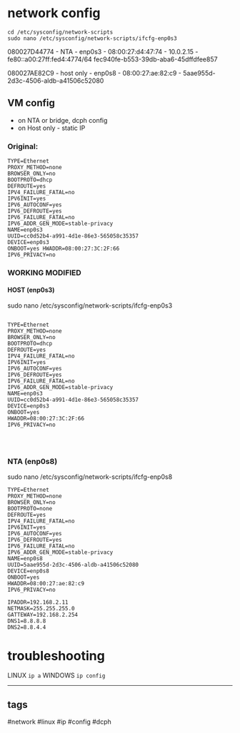 # network config


```shell
cd /etc/sysconfig/network-scripts
sudo nano /etc/sysconfig/network-scripts/ifcfg-enp0s3

```
080027D44774 - NTA - enp0s3 - 08:00:27:d4:47:74 - 10.0.2.15 - fe80::a00:27ff:fed4:4774/64
fec940fe-b553-39db-aba6-45dffdfee857


080027AE82C9 - host only - enp0s8 - 08:00:27:ae:82:c9 -
5aae955d-2d3c-4506-aldb-a41506c52080
## VM config
- on NTA or bridge, dcph config
- on Host only - static IP

### Original:

```shell
TYPE=Ethernet 
PROXY_METHOD=none 
BROWSER_ONLY=no 
BOOTPROTO=dhcp 
DEFROUTE=yes 
IPV4_FAILURE_FATAL=no 
IPV6INIT=yes 
IPV6_AUTOCONF=yes 
IPV6_DEFROUTE=yes 
IPV6_FAILURE_FATAL=no 
IPV6_ADDR_GEN_MODE=stable-privacy 
NAME=enp0s3 
UUID=cc0d52b4-a991-4d1e-86e3-565058c35357 
DEVICE=enp0s3 
ONBOOT=yes HWADDR=08:00:27:3C:2F:66 
IPV6_PRIVACY=no
```

### WORKING MODIFIED
#### HOST (enp0s3)
 sudo nano /etc/sysconfig/network-scripts/ifcfg-enp0s3

```shell

TYPE=Ethernet
PROXY_METHOD=none
BROWSER_ONLY=no
BOOTPROTO=dhcp
DEFROUTE=yes
IPV4_FAILURE_FATAL=no
IPV6INIT=yes
IPV6_AUTOCONF=yes
IPV6_DEFROUTE=yes
IPV6_FAILURE_FATAL=no
IPV6_ADDR_GEN_MODE=stable-privacy
NAME=enp0s3
UUID=cc0d52b4-a991-4d1e-86e3-565058c35357
DEVICE=enp0s3
ONBOOT=yes
HWADDR=08:00:27:3C:2F:66
IPV6_PRIVACY=no




```
### NTA (enp0s8)
 sudo nano /etc/sysconfig/network-scripts/ifcfg-enp0s8

```shell
TYPE=Ethernet
PROXY_METHOD=none
BROWSER_ONLY=no
BOOTPROTO=none
DEFROUTE=yes
IPV4_FAILURE_FATAL=no
IPV6INIT=yes
IPV6_AUTOCONF=yes
IPV6_DEFROUTE=yes
IPV6_FAILURE_FATAL=no
IPV6_ADDR_GEN_MODE=stable-privacy
NAME=enp0s8
UUID=5aae955d-2d3c-4506-aldb-a41506c52080
DEVICE=enp0s8
ONBOOT=yes
HWADDR=08:00:27:ae:82:c9
IPV6_PRIVACY=no

IPADDR=192.168.2.11
NETMASK=255.255.255.0
GATTEWAY=192.168.2.254
DNS1=8.8.8.8
DNS2=8.8.4.4

```
# troubleshooting
LINUX `ip a`
WINDOWS `ip config`

-----
## tags

#network #linux #ip #config #dcph

